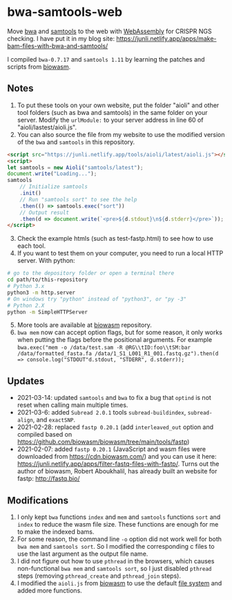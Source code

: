 # bwa-samtools-web
Move [bwa](http://bio-bwa.sourceforge.net/) and [samtools](http://www.htslib.org/) to the web with [WebAssembly](https://webassembly.org/) for CRISPR NGS checking. I have put it in my blog site: https://junli.netlify.app/apps/make-bam-files-with-bwa-and-samtools/

I compiled `bwa-0.7.17` and `samtools 1.11` by learning the patches and scripts from [biowasm](https://github.com/biowasm).

## Notes
1. To put these tools on your own website, put the folder "aioli" and other tool folders (such as bwa and samtools) in the same folder on your server. Modify the `urlModule:` to your server address in line 60 of "aioli/lastest/aioli.js".
2. You can also source the file from my website to use the modified version of the `bwa` and `samtools` in this repository.
```html
<script src="https://junli.netlify.app/tools/aioli/latest/aioli.js"></script>
<script>
let samtools = new Aioli("samtools/latest");
document.write("Loading...");
samtools
    // Initialize samtools
    .init()
    // Run "samtools sort" to see the help
    .then(() => samtools.exec("sort"))
    // Output result
    .then(d => document.write(`<pre>${d.stdout}\n${d.stderr}</pre>`));
</script>
```
3. Check the example htmls (such as test-fastp.html) to see how to use each tool.
4. If you want to test them on your computer, you need to run a local HTTP server. With python:
``` sh
# go to the depository folder or open a terminal there
cd path/to/this-repository
# Python 3.x
python3 -m http.server
# On windows try "python" instead of "python3", or "py -3"
# Python 2.X
python -m SimpleHTTPServer
```
5. More tools are available at [biowasm](https://github.com/biowasm/biowasm) repository.
6. `bwa mem` now can accept option flags, but for some reason, it only works when putting the flags before the positional arguments. For example `bwa.exec("mem -o /data/test.sam -R @RG\\tID:foo\\tSM:bar /data/formatted_fasta.fa /data/1_S1_L001_R1_001.fastq.gz").then(d => console.log("STDOUT"d.stdout, "STDERR", d.stderr));`

## Updates
- 2021-03-14: updated `samtools` and `bwa` to fix a bug that `optind` is not reset when calling main multiple times.
- 2021-03-6: added `Subread 2.0.1` tools `subread-buildindex`, `subread-align`, and `exactSNP`.
- 2021-02-28: replaced  `fastp 0.20.1` (add `interleaved_out` option and compiled based on https://github.com/biowasm/biowasm/tree/main/tools/fastp)
- 2021-02-07: added `fastp 0.20.1` (JavaScript and wasm files were downloaded from https://cdn.biowasm.com/) and you can use it here: https://junli.netlify.app/apps/filter-fastq-files-with-fastp/. Turns out the author of biowasm, Robert Aboukhalil, has already built an website for fastp: http://fastq.bio/

## Modifications

1. I only kept `bwa` functions `index` and `mem` and `samtools` functions `sort` and `index` to reduce the wasm file size. These functions are enough for me to make the indexed bams.
2. For some reason, the command line `-o` option did not work well for both `bwa mem` and `samtools sort`. So I modified the corresponding c files to use the last argument as the output file name.
3. I did not figure out how to use `pthread` in the browsers, which causes non-functional `bwa mem` and `samtools sort`, so I just disabled `pthread` steps (removing `pthread_create` and `pthread_join` steps).
4. I modified the `aioli.js` from [biowasm](https://github.com/biowasm/biowasm) to use the default [file system](https://emscripten.org/docs/api_reference/Filesystem-API.html) and added more functions.